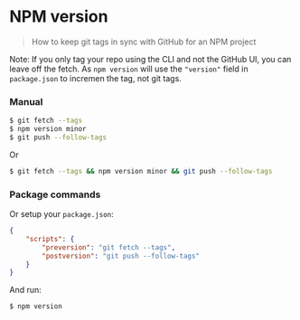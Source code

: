 # NPM version
> How to keep git tags in sync with GitHub for an NPM project

Note: If you only tag your repo using the CLI and not the GitHub UI, you can leave off the fetch. As `npm version` will use the `"version"` field in `package.json` to incremen the tag, not git tags.

### Manual

```sh
$ git fetch --tags
$ npm version minor
$ git push --follow-tags
```

Or

```sh
$ git fetch --tags && npm version minor && git push --follow-tags
```

### Package commands

Or setup your `package.json`:

```json
{
    "scripts": {
        "preversion": "git fetch --tags",
        "postversion": "git push --follow-tags"
    }
}
```

And run:

```sh
$ npm version
```
